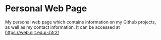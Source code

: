 # Personal Web Page
My personal web page which contains information on my Github projects, as well as my contact information. It can be accessed at https://web.njit.edu/~btr2/
